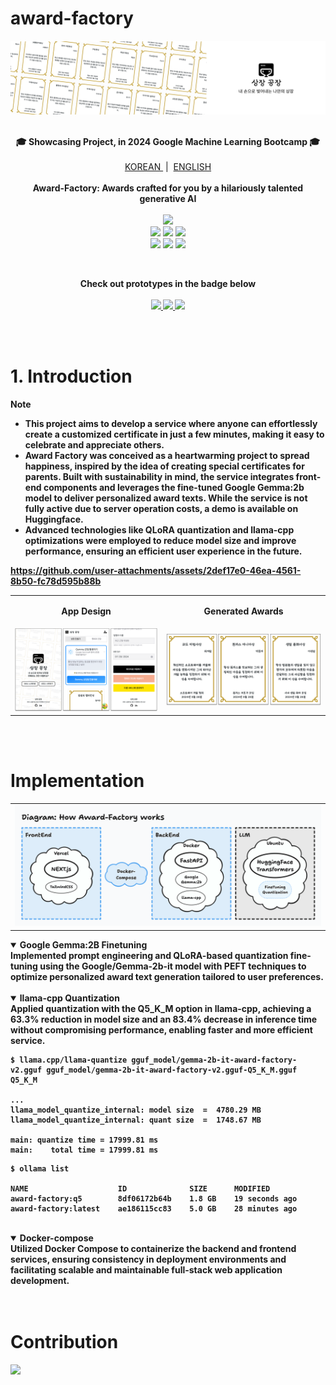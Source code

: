 # award-factory

<img src="./src/banner_notion.png"/>

<p align="center">
  <br/>
  <strong>🎓 Showcasing Project, in 2024 Google Machine Learning Bootcamp 🎓</strong>
  <br/>
  <br/>
  <a href='https://github.com/ziweek/award-factory/blob/main/README_KO.md'>
    KOREAN
  </a>
  &nbsp;|&nbsp;
  <a href='https://github.com/ziweek/award-factory/blob/main/README.md'>
    ENGLISH
  </a>
  <br/>
  <br/>
  <strong>Award-Factory: Awards crafted for you by a hilariously talented generative AI</strong>
  <br/>
  <br/>
  <a href='https://paperswithcode.com/paper/gemma-open-models-based-on-gemini-research'>
    <img src="https://img.shields.io/badge/Paperswithcode-Gemma:%20Open%20Models%20Based on%20Gemini%20Research%20and%20Technology-25c2a0?style=flat-square"/>
  </a>
  <br/>
  <img src="https://img.shields.io/badge/Next.js-000000?style=flat-square&logo=nextdotjs&logoColor=white"/>
  <img src="https://img.shields.io/badge/PWA-5A0FC8?style=flat-square&logo=pwa&logoColor=white"/> 
  <img src="https://img.shields.io/badge/FastAPI-009688?style=flat-square&logo=fastapi&logoColor=white"/>
  <br/>
  <img src="https://img.shields.io/badge/Docker-2496ED?style=flat-square&logo=Docker&logoColor=white"/>
  <img src="https://img.shields.io/badge/Jenkins-D24939?style=flat-square&logo=jenkins&logoColor=white"/>
  <img src="https://img.shields.io/badge/AWS-232F3E?style=flat-square&logo=amazonwebservices&logoColor=white"/>
</p>
<br/>

<p align="center">  
  <strong>Check out prototypes in the badge below<strong>
  <br/>
  <br/>
  <a href='https://award-factory.vercel.app'>
    <img src="https://img.shields.io/badge/Website-Vercel-000000?style=flat-square&logo=vercel&logoColor=white"/>
  </a>
  <a href='https://huggingface.co/ziweek/gemma-2b-it-award-factory'>
      <img src="https://img.shields.io/badge/Model-Hugging%20Face-FFD21E?style=flat-square&logo=huggingface&logoColor=white"/>
  </a>
  <a href='https://huggingface.co/datasets/ziweek/award-factory-citation'>
      <img src="https://img.shields.io/badge/Dataset-Hugging%20Face-FFD21E?style=flat-square&logo=huggingface&logoColor=white"/>
  </a>
</p>

<br/>
<br/>

# 1. Introduction

> [!NOTE]
>
> - This project aims to develop a service where anyone can effortlessly create a customized certificate in just a few minutes, making it easy to celebrate and appreciate others.
> - Award Factory was conceived as a heartwarming project to spread happiness, inspired by the idea of creating special certificates for parents. Built with sustainability in mind, the service integrates front-end components and leverages the fine-tuned Google Gemma:2b model to deliver personalized award texts. While the service is not fully active due to server operation costs, a demo is available on Huggingface.
> - Advanced technologies like QLoRA quantization and llama-cpp optimizations were employed to reduce model size and improve performance, ensuring an efficient user experience in the future.

https://github.com/user-attachments/assets/2def17e0-46ea-4561-8b50-fc78d595b88b

<table>
    <tr>
    <td style="width:1/2;">
      <p align="center">App Design</p>
    </td>
    <td style="width:1/2;">
      <p align="center">Generated Awards</p>
    </td>
  </tr>
  <tr>
    <td style="width:1/2;">
      <img src="./src/screenshots.png"/>
    </td>
    <td style="width:1/2;">
      <img src="./src/results.png"/>
    </td>
  </tr>
</table>
<br/>
<br/>

# Implementation

<table>
  <tr>
    <td style="width:1/2;">
      <img src="./src/diagram.png"/>
    </td>
  </tr>
</table>

<details open>
 <summary><b>Google Gemma:2B Finetuning</b></summary>
Implemented prompt engineering and QLoRA-based quantization fine-tuning using the Google/Gemma-2b-it model with PEFT techniques to optimize personalized award text generation tailored to user preferences.
</details>
<br/>

<details open>
 <summary><b>llama-cpp Quantization</b></summary>
Applied quantization with the Q5_K_M option in llama-cpp, achieving a 63.3% reduction in model size and an 83.4% decrease in inference time without compromising performance, enabling faster and more efficient service.

<br/>

```
$ llama.cpp/llama-quantize gguf_model/gemma-2b-it-award-factory-v2.gguf gguf_model/gemma-2b-it-award-factory-v2.gguf-Q5_K_M.gguf Q5_K_M

...
llama_model_quantize_internal: model size  =  4780.29 MB
llama_model_quantize_internal: quant size  =  1748.67 MB

main: quantize time = 17999.81 ms
main:    total time = 17999.81 ms
```

```
$ ollama list

NAME                    ID              SIZE      MODIFIED
award-factory:q5        8df06172b64b    1.8 GB    19 seconds ago
award-factory:latest    ae186115cc83    5.0 GB    28 minutes ago
```

</details>
<br/>

<details open>
  <summary><b>Docker-compose</b></summary>
Utilized Docker Compose to containerize the backend and frontend services, ensuring consistency in deployment environments and facilitating scalable and maintainable full-stack web application development.
</details>
<br/>
<br/>

# Contribution

<a href="https://github.com/ziweek/award-factory/graphs/contributors">
  <img src="https://contrib.rocks/image?repo=ziweek/award-factory" />
</a>
